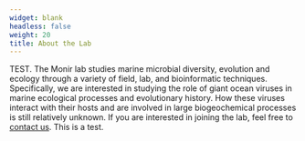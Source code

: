 ```yaml
---
widget: blank
headless: false
weight: 20
title: About the Lab
---
```

TEST. The Monir lab studies marine microbial diversity, evolution and ecology through a variety of field, lab, and bioinformatic techniques. Specifically, we are interested in studying the role of giant ocean viruses in marine ecological processes and evolutionary history. How these viruses interact with their hosts and are involved in large biogeochemical processes is still relatively unknown. If you are interested in joining the lab, feel free to [contact us](https://silly-rabanadas-868f73.netlify.app/contact/). This is a test.
